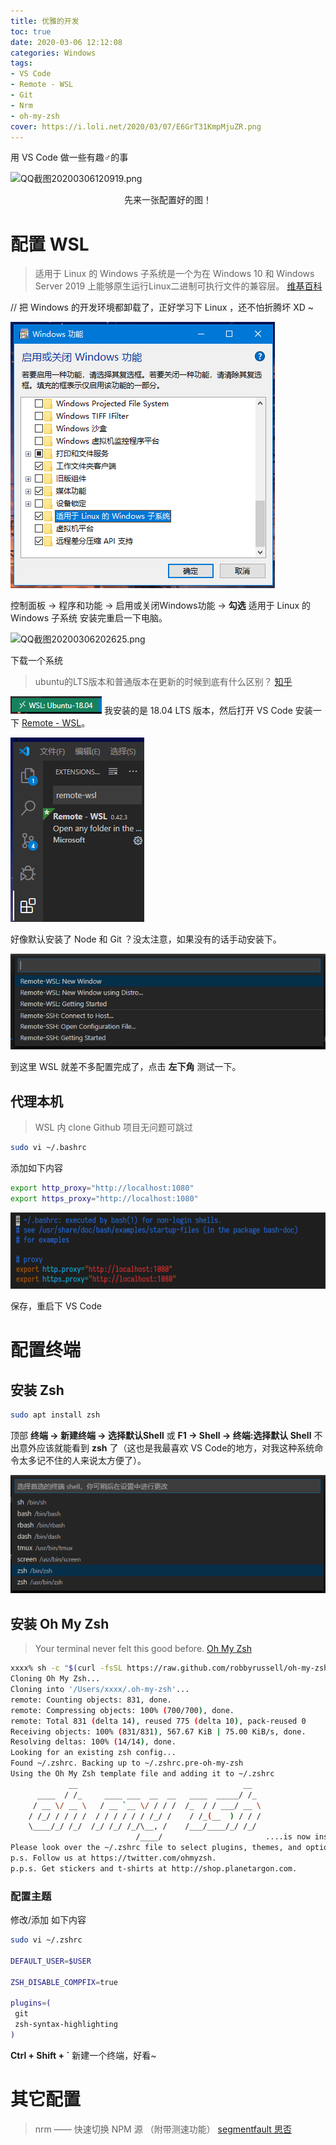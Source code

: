 ```yaml
---
title: 优雅的开发
toc: true
date: 2020-03-06 12:12:08
categories: Windows
tags:
- VS Code
- Remote - WSL
- Git
- Nrm
- oh-my-zsh
cover: https://i.loli.net/2020/03/07/E6GrT31KmpMjuZR.png
---
```

用 VS Code 做一些有趣♂的事
<!-- more -->
![QQ截图20200306120919.png](https://piccdn.freejishu.com/images/2020/03/06/Pn5d3p.png)
<center>先来一张配置好的图！</center>

# 配置 WSL
> 适用于 Linux 的 Windows 子系统是一个为在 Windows 10 和 Windows Server 2019 上能够原生运行Linux二进制可执行文件的兼容层。 [维基百科](https://zh.wikipedia.org/zh-cn/%E9%80%82%E7%94%A8%E4%BA%8E_Linux_%E7%9A%84_Windows_%E5%AD%90%E7%B3%BB%E7%BB%9F)

// 把 Windows 的开发环境都卸载了，正好学习下 Linux ，还不怕折腾坏 XD ~

![QQ截图20200306124543.png](/images/QQ截图20200306124543.png)

控制面板 -> 程序和功能 -> 启用或关闭Windows功能 -> **勾选** 适用于 Linux 的 Windows 子系统 安装完重启一下电脑。

![QQ截图20200306202625.png](https://piccdn.freejishu.com/images/2020/03/06/Pn5uhr.png)

下载一个系统

> ubuntu的LTS版本和普通版本在更新的时候到底有什么区别？ [知乎](https://www.zhihu.com/question/54699176)

![QQ截图20200306124720.png](/images/QQ截图20200306124720.png) 我安装的是 18.04 LTS 版本，然后打开 VS Code 安装一下 [Remote - WSL](https://marketplace.visualstudio.com/items?itemName=ms-vscode-remote.remote-wsl)。

![QQ截图20200306130610.png](/images/QQ截图20200306130610.png)

好像默认安装了 Node 和 Git ？没太注意，如果没有的话手动安装下。

![QQ图片20200306132630.png](/images/QQ图片20200306132630.png)

到这里 WSL 就差不多配置完成了，点击 **左下角** 测试一下。

## 代理本机
> WSL 内 clone Github 项目无问题可跳过

```bash
sudo vi ~/.bashrc
```

添加如下内容

```bash
export http_proxy="http://localhost:1080"
export https_proxy="http://localhost:1080"
```

![QQ截图20200307123251.png](/images/QQ截图20200307123251.png)

保存，重启下 VS Code

# 配置终端

## 安装 Zsh

```bash
sudo apt install zsh
```
顶部 **终端 -> 新建终端 -> 选择默认Shell** 或 **F1 -> Shell -> 终端:选择默认 Shell** 不出意外应该就能看到 **zsh** 了（这也是我最喜欢 VS Code的地方，对我这种系统命令太多记不住的人来说太方便了）。

![QQ截图20200306204902.png](/images/QQ截图20200306204902.png)

## 安装 Oh My Zsh

> Your terminal never felt this good before. [Oh My Zsh](https://ohmyz.sh)

```bash
xxxx% sh -c "$(curl -fsSL https://raw.github.com/robbyrussell/oh-my-zsh/master/tools/install.sh)" 
Cloning Oh My Zsh...
Cloning into '/Users/xxxx/.oh-my-zsh'...
remote: Counting objects: 831, done.
remote: Compressing objects: 100% (700/700), done.
remote: Total 831 (delta 14), reused 775 (delta 10), pack-reused 0
Receiving objects: 100% (831/831), 567.67 KiB | 75.00 KiB/s, done.
Resolving deltas: 100% (14/14), done.
Looking for an existing zsh config...
Found ~/.zshrc. Backing up to ~/.zshrc.pre-oh-my-zsh
Using the Oh My Zsh template file and adding it to ~/.zshrc
             __                                     __   
      ____  / /_     ____ ___  __  __   ____  _____/ /_  
     / __ \/ __ \   / __ `__ \/ / / /  /_  / / ___/ __ \ 
    / /_/ / / / /  / / / / / / /_/ /    / /_(__  ) / / / 
    \____/_/ /_/  /_/ /_/ /_/\__, /    /___/____/_/ /_/  
                            /____/                       ....is now installed!
Please look over the ~/.zshrc file to select plugins, themes, and options.
p.s. Follow us at https://twitter.com/ohmyzsh.
p.p.s. Get stickers and t-shirts at http://shop.planetargon.com.
```

### 配置主题

修改/添加 如下内容

```bash
sudo vi ~/.zshrc

DEFAULT_USER=$USER

ZSH_DISABLE_COMPFIX=true

plugins=(
 git
 zsh-syntax-highlighting
)
```

**Ctrl + Shift + `** 新建一个终端，好看~

# 其它配置
> nrm —— 快速切换 NPM 源 （附带测速功能） [segmentfault 思否](https://segmentfault.com/a/1190000000473869)
